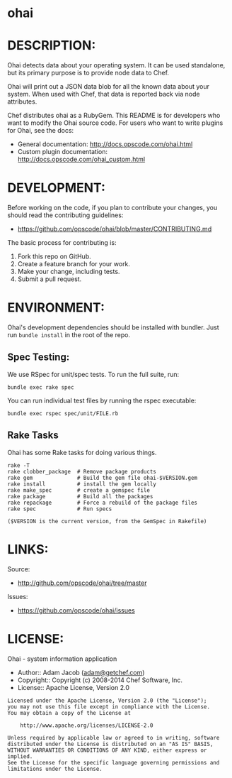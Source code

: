 # ohai

# DESCRIPTION:

Ohai detects data about your operating system. It can be used
standalone, but its primary purpose is to provide node data to Chef.

Ohai will print out a JSON data blob for all the known data about your
system. When used with Chef, that data is reported back via node
attributes.

Chef distributes ohai as a RubyGem. This README is for developers who
want to modify the Ohai source code. For users who want to write plugins
for Ohai, see the docs:

* General documentation: http://docs.opscode.com/ohai.html
* Custom plugin documentation: http://docs.opscode.com/ohai_custom.html

# DEVELOPMENT:

Before working on the code, if you plan to contribute your changes, you
should read the contributing guidelines:

* https://github.com/opscode/ohai/blob/master/CONTRIBUTING.md

The basic process for contributing is:

1. Fork this repo on GitHub.
2. Create a feature branch for your work.
3. Make your change, including tests.
4. Submit a pull request.

# ENVIRONMENT:

Ohai's development dependencies should be installed with bundler. Just
run `bundle install` in the root of the repo.

## Spec Testing:

We use RSpec for unit/spec tests. To run the full suite, run:

    bundle exec rake spec

You can run individual test files by running the rspec executable:

    bundle exec rspec spec/unit/FILE.rb

## Rake Tasks

Ohai has some Rake tasks for doing various things.

    rake -T
    rake clobber_package  # Remove package products
    rake gem              # Build the gem file ohai-$VERSION.gem
    rake install          # install the gem locally
    rake make_spec        # create a gemspec file
    rake package          # Build all the packages
    rake repackage        # Force a rebuild of the package files
    rake spec             # Run specs
  
    ($VERSION is the current version, from the GemSpec in Rakefile)

# LINKS:

Source:

* http://github.com/opscode/ohai/tree/master

Issues:

* https://github.com/opscode/ohai/issues

# LICENSE:

Ohai - system information application

* Author:: Adam Jacob (<adam@getchef.com>)
* Copyright:: Copyright (c) 2008-2014 Chef Software, Inc.
* License:: Apache License, Version 2.0

```text
Licensed under the Apache License, Version 2.0 (the "License");
you may not use this file except in compliance with the License.
You may obtain a copy of the License at

    http://www.apache.org/licenses/LICENSE-2.0

Unless required by applicable law or agreed to in writing, software
distributed under the License is distributed on an "AS IS" BASIS,
WITHOUT WARRANTIES OR CONDITIONS OF ANY KIND, either express or implied.
See the License for the specific language governing permissions and
limitations under the License.
```
